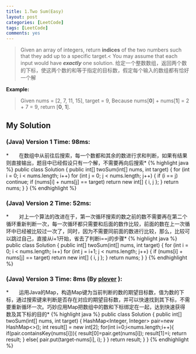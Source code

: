 ```yaml
---
title: 1.Two Sum(Easy)
layout: post
categories: [LeetCode]
tags: [LeetCode]
comments: yes
---
```


>Given an array of integers, return **indices** of the two numbers such that they add up to a specific target.<
You may assume that each input would have ***exactly*** one solution.
给定一个整数数组，返回两个数的下标，使这两个数的和等于指定的目标数，假定每个输入的数组都有恰好一个解

**Example:**
>Given nums = [2, 7, 11, 15], target = 9,
Because nums[**0**] + nums[**1**] = 2 + 7 = 9,
return [**0**, **1**].

## My Solution
### (Java) Version 1  Time: 98ms:
*　　在数组中从前往后搜索，每一个数都和其余的数进行求和判断，如果有结果则直接输出，题目中已经假设只有一个解，不需要再向后搜索*
{% highlight java %}
public class Solution {
    public int[] twoSum(int[] nums, int target) {
        for (int i = 0; i < nums.length; i++)
            for (int j = 0; j < nums.length; j++) {
                if (i == j)
                    continue;
                if (nums[i] + nums[j] == target)
                    return new int[] { i, j };
            }
        return nums;
    }
}
{% endhighlight %}

### (Java) Version 2  Time: 52ms:
*　　对上一个算法的改进在于，第一次循环搜索的数之前的数不需要再在第二个循环重新判断一次，每一次循环都只需要和后面的数作比较，前面的数在上一次循环中已经被比较过一次了，同时，因为不需要同前面的数进行比较，那么，比较可以跳过自己，直接从i+1开始，省去了判断i==j的步骤*
{% highlight java %}
public class Solution {
    public int[] twoSum(int[] nums, int target) {
        for (int i = 0; i < nums.length; i++)
            for (int j = i+1; j < nums.length; j++) {
                if (nums[i] + nums[j] == target)
                    return new int[] { i, j };
            }
        return nums;
    }
}
{% endhighlight %}

### (Java) Version 3  Time: 8ms (By [plover](https://discuss.leetcode.com/user/plover) ):
*　　运用Java的Map，构造Map键为当前判断的数的期望目标数，值为数的下标，通过搜索键来判断是否存在对应的期望目标数，并可以快速找到其下标，不需要重新循环一次。巧妙应用Map把数组中的数和下标绑定在一起，达到快速获得数及其下标的目的*
{% highlight java %}
public class Solution {
    public int[] twoSum(int[] nums, int target) {
        HashMap<Integer, Integer> pair=new HashMap<>();
        int result[] = new int[2];
        for(int i=0;i<nums.length;i++){
            if(pair.containsKey(nums[i])){
                result[0]=pair.get(nums[i]);
                result[1]=i;
                return result;
            }
            else{
                pair.put(target-nums[i], i);
            }
        }
    return result;
    }
}
{% endhighlight %}